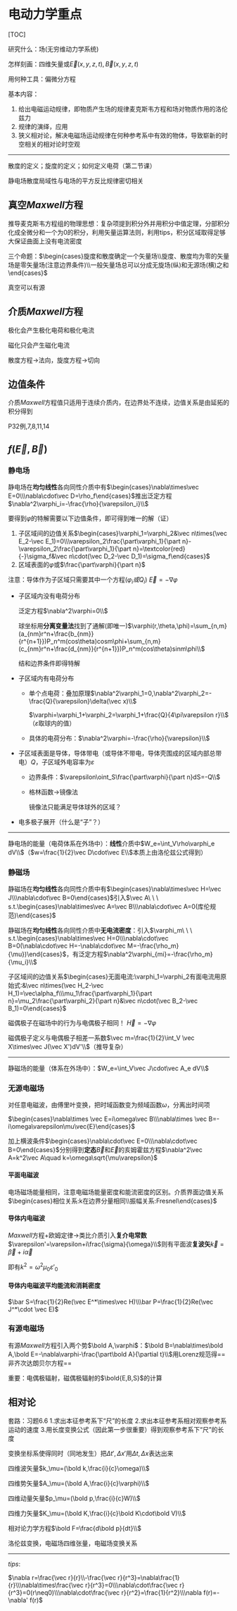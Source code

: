 # 电动力学重点

[TOC]

研究什么：场(无穷维动力学系统)

怎样刻画：四维矢量或$\vec E(x,y,z,t),\vec B(x,y,z,t)$

用何种工具：偏微分方程

基本内容：

1. 给出电磁运动规律，即物质产生场的规律麦克斯韦方程和场对物质作用的洛伦兹力
2. 规律的演绎，应用
3. 狭义相对论，解决电磁场运动规律在何种参考系中有效的物体，导致崭新的时空相关的相对论时空观

------

散度的定义；旋度的定义；如何定义电荷（第二节课）

静电场散度局域性与电场的平方反比规律密切相关

## 真空$Maxwell$方程

推导麦克斯韦方程组的物理思想：复杂项提到积分外并用积分中值定理，分部积分化成全微分和一个为0的积分，利用矢量运算法则，利用tips，积分区域取得足够大保证曲面上没有电流密度

三个命题：$\begin{cases}旋度和散度确定一个矢量场\\旋度、散度均为零的矢量场是零矢量场(注意边界条件)\\一般矢量场总可以分成无旋场(纵)和无源场(横)之和\end{cases}$

真空可以有源

## 介质$Maxwell$方程

极化会产生极化电荷和极化电流

磁化只会产生磁化电流

散度方程$\to$法向，旋度方程$\to$切向

## 边值条件

介质$Maxwell$方程值只适用于连续介质内，在边界处不连续，边值关系是由延拓的积分得到

P32例,7,8,11,14

## $f(\vec E,\vec B)$

### 静电场

静电场在**均匀线性**各向同性介质中有$\begin{cases}\nabla\times\vec E=0\\\nabla\cdot\vec D=\rho_f\end{cases}$推出泛定方程$\nabla^2\varphi_i=-\frac{\rho}{\varepsilon_i}\\$

要得到$\varphi$的特解需要以下边值条件，即可得到唯一的解（证）

1. 子区域间的边值关系$\begin{cases}\varphi_1=\varphi_2&\vec n\times(\vec E_2-\vec E_1)=0\\\varepsilon_2\frac{\part\varphi_1}{\part n}-\varepsilon_2\frac{\part\varphi_1}{\part n}=\textcolor{red}{-}\sigma_f&\vec n\cdot(\vec D_2-\vec D_1)=\sigma_f\end{cases}$
2. 区域表面的$\varphi$或$\frac{\part\varphi}{\part n}$

注意：导体作为子区域只需要其中一个方程($\varphi_i或Q_i$)    $\vec E=-\nabla\varphi$

- 子区域内没有电荷分布

  泛定方程$\nabla^2\varphi=0\\$

  球坐标用**分离变量法**找到了通解(即唯一)$\varphi(r,\theta,\phi)=\sum_{n,m}(a_{nm}r^n+\frac{b_{nm}}{r^{n+1}})P_n^m(cos\theta)cosm\phi+\sum_{n,m}(c_{nm}r^n+\frac{d_{nm}}{r^{n+1}})P_n^m(cos\theta)sinm\phi\\$

  结和边界条件即得特解

- 子区域内有电荷分布

  - 单个点电荷：叠加原理$\nabla^2\varphi_1=0,\nabla^2\varphi_2=-\frac{Q}{\varepsilon}\delta(\vec x)\\$

    $\varphi=\varphi_1+\varphi_2=\varphi_1+\frac{Q}{4\pi\varepsilon r}\\$（$\varepsilon$取球内的值）

  - 具体的电荷分布：$\nabla^2\varphi=-\frac{\rho}{\varepsilon}\\$

- 子区域表面是导体，导体带电（或导体不带电，导体壳围成的区域内部总带电）$Q$，子区域外电容率为$\varepsilon$

  - 边界条件：$\varepsilon\oint_S\frac{\part\varphi}{\part n}dS=-Q\\$
  
  - 格林函数$\to$镜像法
  
    镜像法只能满足导体球外的区域？

- 电多极子展开（什么是“子”？）

------

静电场的能量（电荷体系在外场中）：**线性**介质中$W_e=\int_V\rho\varphi_e dV\\$（$w=\frac{1}{2}\vec  D\cdot\vec E\\$本质上由洛伦兹公式得到）

### 静磁场

静磁场在**均匀线性**各向同性介质中有$\begin{cases}\nabla\times\vec H=\vec J\\\nabla\cdot\vec B=0\end{cases}$引入$\vec A\ \ \  s.t.\begin{cases}\nabla\times\vec A=\vec B\\\nabla\cdot\vec A=0(库伦规范)\end{cases}$

静磁场在**均匀线性**各向同性介质中**无电流密度**：引入$\varphi_m\ \ \ s.t.\begin{cases}\nabla\times\vec H=0\\\nabla\cdot\vec B=0(\nabla\cdot\vec H=-\nabla\cdot\vec M=-\frac{\rho_m}{\mu})\end{cases}$，有泛定方程$\nabla^2\varphi_{mi}=-\frac{\rho_m}{\mu_i}\\$

子区域间的边值关系$\begin{cases}无面电流:\varphi_1=\varphi_2有面电流用原始式:&\vec n\times(\vec H_2-\vec H_1)=\vec\alpha_f\\\mu_1\frac{\part\varphi_1}{\part n}=\mu_2\frac{\part\varphi_2}{\part n}&\vec n\cdot(\vec B_2-\vec B_1)=0\end{cases}$

磁偶极子在磁场中的行为与电偶极子相同！   $\vec H=-\nabla\varphi$

磁偶极子定义与电偶极子相差一系数$\vec m=\frac{1}{2}\int_V \vec X\times\vec J(\vec X')dV'\\$​（推导复杂）

------

静磁场的能量（体系在外场中）：$W_e=\int_V\vec J\cdot\vec A_e dV\\$

### 无源电磁场

对任意电磁波，由傅里叶变换，把时域函数变为频域函数$\omega$，分离出时间项

$\begin{cases}\nabla\times \vec E=i\omega\vec B\\\nabla\times \vec B=-i\omega\varepsilon\mu\vec{E}\end{cases}$

加上横波条件$\begin{cases}\nabla\cdot\vec E=0\\\nabla\cdot\vec B=0\end{cases}$分别得到**定态**$\vec B$和$\vec E$的亥姆霍兹方程$\nabla^2\vec A=k^2\vec A\quad k=\omega\sqrt{\mu\varepsilon}$

#### 平面电磁波

电场磁场能量相同，注意电磁场能量密度和能流密度的区别。介质界面边值关系$\begin{cases}相位关系:k在边界分量相同\\振幅关系:Fresnel\end{cases}$

#### 导体内电磁波

$Maxwell$方程+欧姆定律$\to$类比介质引入**复介电常数**$\varepsilon'=\varepsilon+i\frac{\sigma}{\omega}\\$则有平面波**复波矢**$\vec k=\vec\beta+i\vec\alpha$

即有$k^2=\omega^2\mu_0\varepsilon'_0$

#### 导体内电磁波平均能流和消耗密度

$\bar S=\frac{1}{2}Re(\vec E^*\times\vec H)\\\bar P=\frac{1}{2}Re(\vec J^*\cdot \vec E)$​

### 有源电磁场

有源$Maxwell$方程引入两个势$\bold A,\varphi$：$\bold B=\nabla\times\bold A,\bold E=-\nabla\varphi-\frac{\part\bold A}{\partial t}\\$用Lorenz规范得==非齐次达朗贝尔方程==

重要：电偶极辐射，磁偶极辐射的$\bold{E,B,S}$的计算

## 相对论

套路：习题6.6  1.求出本征参考系下“尺”的长度  2.求出本征参考系相对观察参考系运动的速度  3.用长度变换公式（因此第一步很重要）得到观察参考系下“尺”的长度

变换坐标系使得同时（同地发生）把$\Delta t',\Delta x'$用$\Delta t,\Delta x$表达出来

四维波矢量$k_\mu=(\bold k,\frac{i}{c}\omega)\\$

四维势矢量$A_\mu=(\bold A,\frac{i}{c}\varphi)\\$

四维动量矢量$p_\mu=(\bold p,\frac{i}{c}W)\\$

四维力矢量$K_\mu=(\bold K,\frac{i}{c}\bold K\cdot\bold V)\\$

相对论力学方程$\bold F=\frac{d\bold p}{dt}\\$

洛伦兹变换，电磁场四维张量，电磁场变换关系

------

$tips:$

$\nabla r=\frac{\vec r}{r}\\-\frac{\vec r}{r^3}=\nabla\frac{1}{r}\\\nabla\times\frac{\vec r}{r^3}=0\\\nabla\cdot\frac{\vec r}{r^3}=0(r\neq0)\\\nabla\cdot\frac{\vec r}{r^2}=\frac{1}{r^2}\\\nabla f(r)=-\nabla' f(r)$

